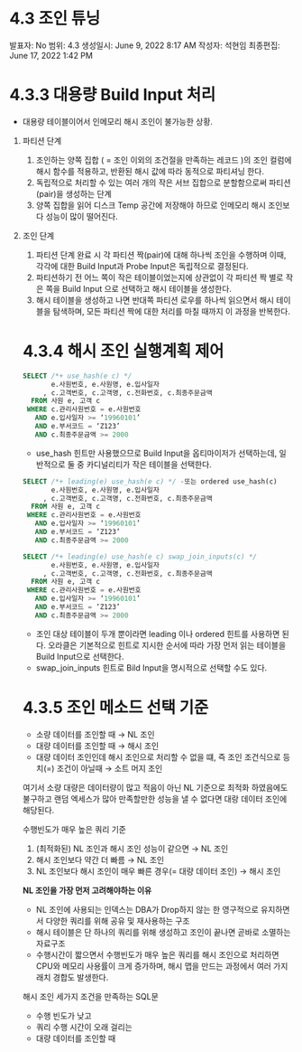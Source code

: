 # 4.3 조인 튜닝

발표자: No
범위: 4.3
생성일시: June 9, 2022 8:17 AM
작성자: 석현임
최종편집: June 17, 2022 1:42 PM

# 4.3.3 대용량 Build Input 처리

- 대용량 테이블이어서 인메모리 해시 조인이 불가능한 상황.

1. 파티션 단계
    1. 조인하는 양쪽 집합 ( = 조인 이외의 조건절을 만족하는 레코드 )의 조인 컬럼에 해시 함수를 적용하고, 반환된 해시 값에 따라 동적으로 파티셔닝 한다.
    2. 독립적으로 처리할 수 있는 여러 개의 작은 서브 집합으로 분할함으로써 파티션(pair)을 생성하는 단계
    3. 양쪽 집합을 읽어 디스크 Temp 공간에 저장해야 하므로 인메모리 해시 조인보다 성능이 많이 떨어진다.
2. 조인 단계
    1. 파티션 단계 완료 시 각 파티션 짝(pair)에 대해 하나씩 조인을 수행하며 이때, 각각에 대한 Build Input과 Probe Input은 독립적으로 결정된다.
    2. 파티션하기 전 어느 쪽이 작은 테이블이었는지에 상관없이 각 파티션 짝 별로 작은 쪽을 Build Input 으로 선택하고 해시 테이블을 생성한다.
    3. 해시 테이블을 생성하고 나면 반대쪽 파티션 로우를 하나씩 읽으면서 해시 테이블을 탐색하며, 모든 파티션 짝에 대한 처리를 마칠 때까지 이 과정을 반복한다.
    
    # 4.3.4 해시 조인 실행계획 제어
    
    ```sql
    SELECT /*+ use_hash(e c) */
           e.사원번호, e.사원명, e.입사일자
         , c.고객번호, c.고객명, c.전화번호, c.최종주문금액
      FROM 사원 e, 고객 c
     WHERE c.관리사원번호 = e.사원번호
       AND e.입사일자 >= ‘19960101’
       AND e.부서코드 = ‘Z123’
       AND c.최종주문금액 >= 2000
    ```
    
    - use_hash 힌트만 사용했으므로 Build Input을 옵티마이저가 선택하는데, 일반적으로 둘 중 카디널리티가 작은 테이블을 선택한다.
    
    ```sql
    SELECT /*+ leading(e) use_hash(e c) */ -또는 ordered use_hash(c)
           e.사원번호, e.사원명, e.입사일자
         , c.고객번호, c.고객명, c.전화번호, c.최종주문금액
      FROM 사원 e, 고객 c
     WHERE c.관리사원번호 = e.사원번호
       AND e.입사일자 >= ‘19960101’
       AND e.부서코드 = ‘Z123’
       AND c.최종주문금액 >= 2000
    
    SELECT /*+ leading(e) use_hash(e c) swap_join_inputs(c) */
           e.사원번호, e.사원명, e.입사일자
         , c.고객번호, c.고객명, c.전화번호, c.최종주문금액
      FROM 사원 e, 고객 c
     WHERE c.관리사원번호 = e.사원번호
       AND e.입사일자 >= ‘19960101’
       AND e.부서코드 = ‘Z123’
       AND c.최종주문금액 >= 2000
    ```
    
    - 조인 대상 테이블이 두개 뿐이라면 leading 이나 ordered 힌트를 사용하면 된다. 오라클은 기본적으로 힌트로 지시한 순서에 따라 가장 먼저 읽는 테이블을 Build Input으로 선택한다.
    - swap_join_inputs 힌트로 Bild Input을 명시적으로 선택할 수도 있다.
    
    # 4.3.5 조인 메소드 선택 기준
    
    - 소량 데이터를 조인할 때 → NL 조인
    - 대량 데이터를 조인할 때  → 해시 조인
    - 대량 데이터 조인인데 해시 조인으로 처리할 수 없을 떄, 즉 조인 조건식으로 등치(=) 조건이 아닐때 
    → 소트 머지 조인
    
    여기서 소량 대량은 데이터량이 많고 적음이 아닌 NL 기준으로 최적화 하였음에도 불구하고 랜덤 엑세스가 많아 만족할만한 성능을 낼 수 없다면 대랑 데이터 조인에 해당된다.
    
    수행빈도가 매우 높은 쿼리 기준
    
    1. (최적화된) NL 조인과 해시 조인 성능이 같으면 → NL 조인
    2. 해시 조인보다 약간 더 빠름 → NL 조인
    3. NL 조인보다 해시 조인이 매우 빠른 경우(= 대량 데이터 조인) → 해시 조인
    
    **NL 조인을 가장 먼저 고려해야하는 이유**
    
    - NL 조인에 사용되는 인덱스는 DBA가 Drop하지 않는 한 영구적으로 유지하면서 다양한 쿼리를 위해 공유 및 재사용하는 구조
    - 해시 테이블은 단 하나의 쿼리를 위해 생성하고 조인이 끝나면 곧바로 소멸하는 자료구조
    - 수행시간이 짧으면서 수행빈도가 매우 높은 쿼리를 해시 조인으로 처리하면 CPU와 메모리 사용률이 크게 증가하며, 해시 맵을 만드는 과정에서 여러 가지 래치 경합도 발생한다.
    
    해시 조인 세가지 조건을 만족하는 SQL문
    
    - 수행 빈도가 낮고
    - 쿼리 수행 시간이 오래 걸리는
    - 대량 데이터를 조인할 때